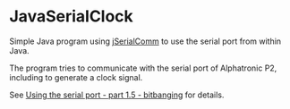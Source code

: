 # JavaSerialClock

Simple Java program using [jSerialComm](https://fazecast.github.io/jSerialComm/) to use the serial
port from within Java.

The program tries to communicate with the serial port of Alphatronic P2, including to generate a clock
signal.

See [Using the serial port - part 1.5 - bitbanging](https://adangel.org/2023/../../serial-8251A-part-1.5/)
for details.
